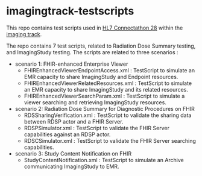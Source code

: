 # imagingtrack-testscripts

This repo contains test scripts used in [HL7 Connectathon 28](https://confluence.hl7.org/display/FHIR/2021+-+09+Connectathon+28) within the [imaging track](https://confluence.hl7.org/display/FHIR/2021-09+Imaging+Track).

The repo contains 7 test scripts, related to Radiation Dose Summary testing, and ImagingStudy testing. The scripts are related to three scenarios : 

* scenario 1: FHIR-enhanced Enterprise Viewer
    * FHIREnhancedViewerEndpointAccess.xml   : TestScript to simulate an EMR capacity to share ImagingStudy and Endpoint resources.
    * FHIREnhancedViewerRelatedResources.xml : TestScript to simulate an EMR capacity to share ImagingStudy and its related resources.
    * FHIREnhancedViewerSearchParam.xml      : TestScript to simulate a viewer searching and retrieving ImagingStudy resources.
* scenario 2: Radiation Dose Summary for Diagnostic Procedures on FHIR
    * RDSSharingVerification.xml  : TestScript to validate the sharing data between RDSP actor and a FHIR Server.
    * RDSPSimulator.xml           : TestScript to validate the FHIR Server capabilities against an RDSP actor.
    * RDSCSimulator.xml           : TestScript to validate the FHIR Server searching capabilities.
* scenario 3: Study Content Notification on FHIR
    * StudyContentNotification.xml : TestScript to simulate an Archive communicating ImagingStudy to EMR.